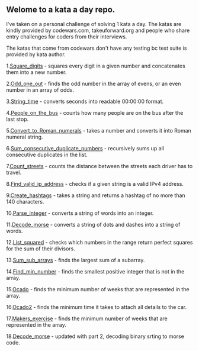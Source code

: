 ## Welome to a kata a day repo.

I've taken on a personal challenge of solving 1 kata a day.
The katas are kindly provided by codewars.com, takeuforward.org 
and people who share entry challenges for coders from their interviews.

The katas that come from codewars don't have any testing bc test suite is provided by kata author.

1.[Square_digits](src/square_digits.py) - squares every digit in a given number and concatenates them into a new number.


2.[Odd_one_out](src/odd_one_out.py) - finds the odd number in the array of evens, or an even number in an array of odds.

3.[String_time](src/string_time.py) - converts seconds into readable 00:00:00 format.

4.[People_on_the_bus](src/people_in_the_bus.py) - counts how many people are on the bus after the last stop.

5.[Convert_to_Roman_numerals](src/roman_numbers.py) - takes a number and converts it into Roman numeral string.

6.[Sum_consecutive_duplicate_numbers](src/sum_consecutive_duplicates.py) - recursively sums up all consecutive duplicates in the list.

7.[Count_streets](src/count_streets.py) - counts the distance between the streets each driver has to travel.

8.[Find_valid_ip_address](src/find_valid_ipaddress.py) - checks if a given string is a valid IPv4 address.

9.[Create_hashtags](src/create_hashtags.py) - takes a string and returns a hashtag of no more than 140 characters.

10.[Parse_integer](src/parse_integer.py) - converts a string of words into an integer.

11.[Decode_morse](src/decode_morse.py) - converts a string of dots and dashes into a string of words.

12.[List_squared](src/list_squared.py) - checks which numbers in the range return perfect squares for the sum of their divisors.

13.[Sum_sub_arrays](src/sum_sub_arrays.py) - finds the largest sum of a subarray.

14.[Find_min_number](src/find_min_number.py) - finds the smallest positive integer that is not in the array.

15.[Ocado](src/ocado.py) - finds the minimum number of weeks that are represented in the array.

16.[Ocado2](src/ocado2.py) - finds the minimum time it takes to attach all details to the car.

17.[Makers_exercise](src/makers_exercise.py) - finds the minimum number of weeks that are represented in the array.

18.[Decode_morse](src/decode_morse.py) - updated with part 2, decoding binary srting to morse code.
